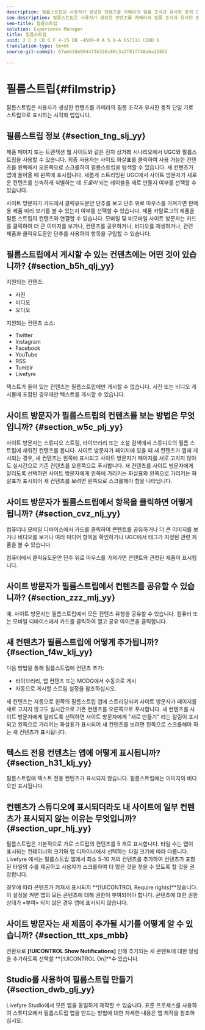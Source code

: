 ```yaml
---
description: 필름스트립은 사용자가 생성한 컨텐츠를 카메라의 필름 조각과 유사한 동적 단일 가로 스트립으로 표시하는 시각화 앱입니다.
seo-description: 필름스트립은 사용자가 생성한 컨텐츠를 카메라의 필름 조각과 유사한 동적 단일 가로 스트립으로 표시하는 시각화 앱입니다.
seo-title: 필름스트립
solution: Experience Manager
title: 필름스트립
uuid: 2 E 3 CB 6 F 4-15 DB -4509-8 A 5 B-A 651511 CDBD 6
translation-type: tm+mt
source-git-commit: 67aeb3de964473b326c88c3a3f81ff48a6a12652

---
```



# 필름스트립{#filmstrip}

필름스트립은 사용자가 생성한 컨텐츠를 카메라의 필름 조각과 유사한 동적 단일 가로 스트립으로 표시하는 시각화 앱입니다.

## 필름스트립 정보 {#section_tng_slj_yy}

제품 페이지 또는 트랜잭션 웹 사이트와 같은 전자 상거래 시나리오에서 UGC와 필름스트립을 사용할 수 있습니다. 최종 사용자는 사이드 화살표를 클릭하여 사용 가능한 컨텐츠를 왼쪽에서 오른쪽으로 스크롤하여 필름스트립을 탐색할 수 있습니다. 새 컨텐츠가 앱에 들어올 때 왼쪽에 표시됩니다. 새롭게 스트리밍된 UGC에서 사이트 방문자가 새로운 컨텐츠를 신속하게 식별하는 데 *도움이* 되는 레이블을 새로 만들지 여부를 선택할 수 있습니다.

사이트 방문자가 카드에서 클릭유도문안 단추를 보고 단추 위로 마우스를 가져가면 판매용 제품 미리 보기를 볼 수 있는지 여부를 선택할 수 있습니다. 제품 카탈로그의 제품을 필름 스트립의 컨텐츠와 연결할 수 있습니다. 모바일 및 비모바일 사이트 방문자는 카드를 클릭하여 더 큰 이미지를 보거나, 컨텐츠를 공유하거나, 비디오를 재생하거나, 관련 제품과 클릭유도문안 단추를 사용하여 항목을 구입할 수 있습니다.

## 필름스트립에서 게시할 수 있는 컨텐츠에는 어떤 것이 있습니까? {#section_b5h_qlj_yy}

지원되는 컨텐츠:

* 사진
* 비디오
* 오디오

지원되는 컨텐츠 소스:

* Twitter
* Instagram
* Facebook
* YouTube
* RSS
* Tumblr
* Livefyre

텍스트가 들어 있는 컨텐츠는 필름스트립에만 게시할 수 없습니다. 사진 또는 비디오 게시물에 포함된 경우에만 텍스트를 게시할 수 있습니다.

## 사이트 방문자가 필름스트립의 컨텐츠를 보는 방법은 무엇입니까? {#section_w5c_plj_yy}

사이트 방문자는 스튜디오 스트림, 라이브러리 또는 소셜 검색에서 스튜디오의 필름 스트립에 채워진 컨텐츠를 봅니다. 사이트 방문자가 페이지에 있을 때 새 컨텐츠가 앱에 게시되는 경우, 새 컨텐츠는 왼쪽에 표시되고 사이트 방문자가 페이지를 새로 고치지 않아도 실시간으로 기존 컨텐츠를 오른쪽으로 푸시합니다. 새 컨텐츠를 사이트 방문자에게 알리도록 선택하면 사이트 방문자에게 왼쪽에 가리키는 화살표와 왼쪽으로 가리키는 화살표가 표시되어 새 컨텐츠를 보려면 왼쪽으로 스크롤해야 함을 나타냅니다.

## 사이트 방문자가 필름스트립에서 항목을 클릭하면 어떻게 됩니까? {#section_cvz_nlj_yy}

컴퓨터나 모바일 디바이스에서 카드를 클릭하여 콘텐트를 공유하거나 더 큰 이미지를 보거나 비디오를 보거나 여러 미디어 항목을 확인하거나 UGC에서 태그가 지정된 관련 제품을 볼 수 있습니다.

컴퓨터에서 클릭유도문안 단추 위로 마우스를 가져가면 콘텐트와 관련된 제품이 표시됩니다.

## 사이트 방문자가 필름스트립에서 컨텐츠를 공유할 수 있습니까? {#section_zzz_mlj_yy}

예. 사이트 방문자는 필름스트립에서 모든 컨텐츠 유형을 공유할 수 있습니다. 컴퓨터 또는 모바일 디바이스에서 카드를 클릭하여 열고 공유 아이콘을 클릭합니다.

## 새 컨텐츠가 필름스트립에 어떻게 추가됩니까? {#section_f4w_klj_yy}

다음 방법을 통해 필름스트립에 컨텐츠 추가:

* 라이브러리, 앱 컨텐츠 또는 MODQ에서 수동으로 게시
* 자동으로 게시할 스트림 설정을 참조하십시오.

새 컨텐츠는 자동으로 왼쪽의 필름스트립 앱에 스트리밍되며 사이트 방문자가 페이지를 새로 고치지 않고도 실시간으로 기존 컨텐츠를 오른쪽으로 푸시합니다. 새 컨텐츠를 사이트 방문자에게 알리도록 선택하면 사이트 방문자에게 "새로 만들기" 라는 알림이 표시되고 왼쪽으로 가리키는 화살표가 표시되어 새 컨텐츠를 보려면 왼쪽으로 스크롤해야 하는 새 컨텐츠가 표시됩니다.

## 텍스트 전용 컨텐츠는 앱에 어떻게 표시됩니까? {#section_h31_klj_yy}

필름스트립에 텍스트 전용 컨텐츠가 표시되지 않습니다. 필름스트립에는 이미지와 비디오만 표시됩니다.

## 컨텐츠가 스튜디오에 표시되더라도 내 사이트에 일부 컨텐츠가 표시되지 않는 이유는 무엇입니까? {#section_upr_hlj_yy}

필름스트립은 기본적으로 가로 스트립의 컨텐츠를 5 개로 표시합니다. 타일 수는 앱이 표시되는 컨테이너의 크기와 앱 디자이너에서 선택하는 타일 크기에 따라 다릅니다. Livefyre 에서는 필름스트립 앱에서 최소 5-10 개의 컨텐츠를 추가하여 컨텐츠가 포함된 타일의 수를 제공하고 사용자가 스크롤하여 더 많은 것을 찾을 수 있도록 할 것을 권장합니다.

경우에 따라 콘텐츠가 켜져서 표시되지 **[!UICONTROL Require rights]**않습니다. 이 설정을 켜면 앱의 모든 콘텐츠에 대해 권한이 부여되어야 합니다. 콘텐츠에 대한 권한 상태가 «부여» 되지 않은 경우 앱에 표시되지 않습니다.

## 사이트 방문자는 새 제품이 추가될 시기를 어떻게 알 수 있습니까? {#section_ttt_xps_mbb}

전환으로 **[!UICONTROL Show Notifications]** 인해 추가되는 새 콘텐트에 대한 알림을 추가하도록 선택할 **[!UICONTROL On]**수 있습니다.

## Studio를 사용하여 필름스트립 만들기 {#section_dwb_glj_yy}

Livefyre Studio에서 모든 앱을 동일하게 제작할 수 있습니다. 표준 프로세스를 사용하여 스튜디오에서 필름스트립 앱을 만드는 방법에 대한 자세한 내용은 앱 제작을 참조하십시오.
